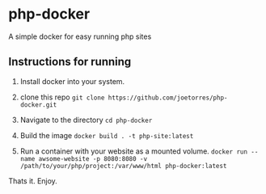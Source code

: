 # php-docker
A simple docker for easy running php sites


## Instructions for running

1. Install docker into your system. 

2. clone this repo 
`git clone https://github.com/joetorres/php-docker.git`

3. Navigate to the directory
`cd php-docker`

4. Build the image
`docker build . -t php-site:latest`

5. Run a container with your website as a mounted volume. 
`docker run --name awsome-website -p 8080:8080 -v /path/to/your/php/project:/var/www/html php-docker:latest`

Thats it. Enjoy.
